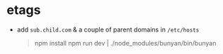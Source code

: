 # etags

* add `sub.child.com` & a couple of parent domains in `/etc/hosts`

    > npm install
    > npm run dev | ./node_modules/bunyan/bin/bunyan
